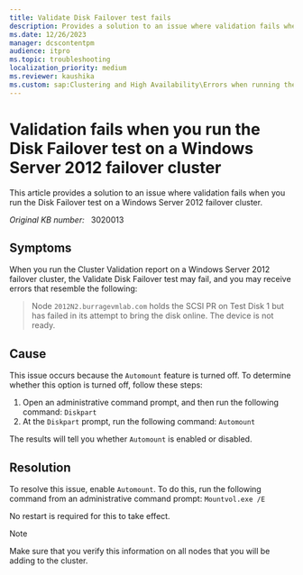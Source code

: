 ```yaml
---
title: Validate Disk Failover test fails
description: Provides a solution to an issue where validation fails when you run the Disk Failover test on a Windows Server 2012 failover cluster.
ms.date: 12/26/2023
manager: dcscontentpm
audience: itpro
ms.topic: troubleshooting
localization_priority: medium
ms.reviewer: kaushika
ms.custom: sap:Clustering and High Availability\Errors when running the Validation Wizard, csstroubleshoot
---
```

# Validation fails when you run the Disk Failover test on a Windows Server 2012 failover cluster

This article provides a solution to an issue where validation fails when you run the Disk Failover test on a Windows Server 2012 failover cluster.

_Original KB number:_ &nbsp; 3020013

## Symptoms

When you run the Cluster Validation report on a Windows Server 2012 failover cluster, the Validate Disk Failover test may fail, and you may receive errors that resemble the following:

> Node `2012N2.burragevmlab.com` holds the SCSI PR on Test Disk 1 but has failed in its attempt to bring the disk online. The device is not ready.

## Cause

This issue occurs because the `Automount` feature is turned off. To determine whether this option is turned off, follow these steps:

1. Open an administrative command prompt, and then run the following command: `Diskpart`
2. At the `Diskpart` prompt, run the following command: `Automount`

The results will tell you whether `Automount` is enabled or disabled.

## Resolution

To resolve this issue, enable `Automount`. To do this, run the following command from an administrative command prompt: `Mountvol.exe /E`

No restart is required for this to take effect.

> [!NOTE]
> Make sure that you verify this information on all nodes that you will be adding to the cluster.
